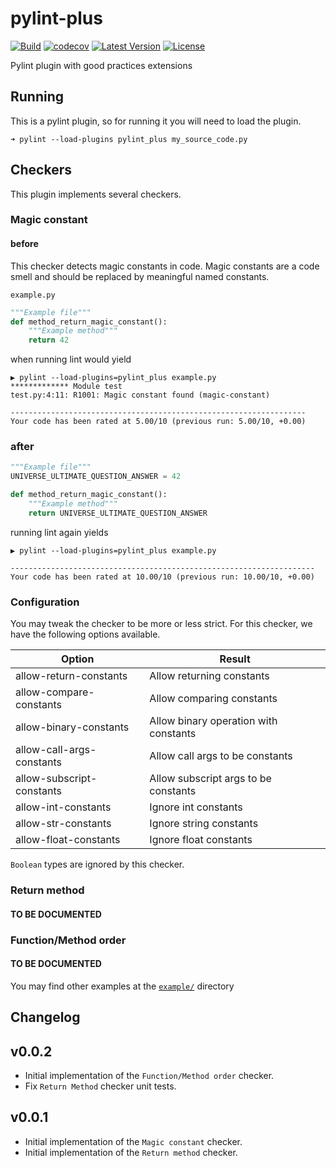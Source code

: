 # pylint-plus
[![Build](https://travis-ci.com/leandroltavares/pylint-plus.svg?branch=main&status=passed)](https://travis-ci.com/leandroltavares/pylint-plus.svg?branch=main&status=passed)
[![codecov](https://codecov.io/gh/leandroltavares/pylint-plus/branch/main/graph/badge.svg?token=8A3J5M2LYF)](https://codecov.io/gh/leandroltavares/pylint-plus)
[![Latest Version](https://img.shields.io/pypi/v/pylint-plus)](https://pypi.python.org/pypi/pylint-plus)
[![License](https://img.shields.io/github/license/leandroltavares/pylint-plus.svg)](LICENSE)

Pylint plugin with good practices extensions

## Running

This is a pylint plugin, so for running it you will need to load the plugin.

```
➜ pylint --load-plugins pylint_plus my_source_code.py 
```

## Checkers
This plugin implements several checkers.

### Magic constant

#### before

This checker detects magic constants in code. 
Magic constants are a code smell and should be replaced by meaningful named constants. 

`example.py`

```python
"""Example file"""
def method_return_magic_constant():
    """Example method"""
    return 42

```
when running lint would yield
```
▶ pylint --load-plugins=pylint_plus example.py
************* Module test
test.py:4:11: R1001: Magic constant found (magic-constant)

------------------------------------------------------------------
Your code has been rated at 5.00/10 (previous run: 5.00/10, +0.00)
```

### after
```python
"""Example file"""
UNIVERSE_ULTIMATE_QUESTION_ANSWER = 42

def method_return_magic_constant():
    """Example method"""
    return UNIVERSE_ULTIMATE_QUESTION_ANSWER

```
running lint again yields
```
▶ pylint --load-plugins=pylint_plus example.py

--------------------------------------------------------------------
Your code has been rated at 10.00/10 (previous run: 10.00/10, +0.00)
```

### Configuration

You may tweak the checker to be more or less strict. For this checker, 
we have the following options available.

| Option                    | Result                                |
|---------------------------|---------------------------------------|
| allow-return-constants    | Allow returning constants             |
| allow-compare-constants   | Allow comparing constants             |
| allow-binary-constants    | Allow binary operation with constants |
| allow-call-args-constants | Allow call args to be constants       |
| allow-subscript-constants | Allow subscript args to be constants  |
| allow-int-constants       | Ignore int constants                  |
| allow-str-constants       | Ignore string constants               |
| allow-float-constants     | Ignore float constants                |

`Boolean` types are ignored by this checker.

### Return method

#### TO BE DOCUMENTED

### Function/Method order

#### TO BE DOCUMENTED

You may find other examples at the [`example/`](example) directory

## Changelog

## v0.0.2

* Initial implementation of the `Function/Method order` checker.
* Fix `Return Method` checker unit tests.

## v0.0.1

* Initial implementation of the `Magic constant` checker.
* Initial implementation of the `Return method` checker.